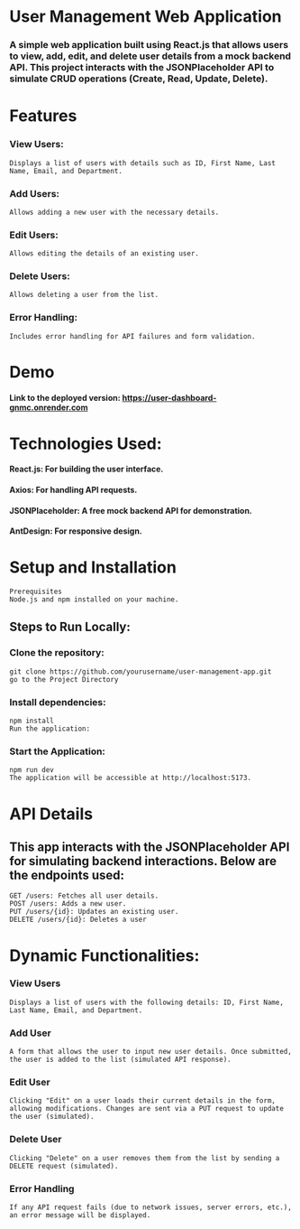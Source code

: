 # User Management Web Application
### A simple web application built using React.js that allows users to view, add, edit, and delete user details from a mock backend API. This project interacts with the JSONPlaceholder API to simulate CRUD operations (Create, Read, Update, Delete).

# Features
### View Users: 
    Displays a list of users with details such as ID, First Name, Last Name, Email, and Department.
### Add Users: 
    Allows adding a new user with the necessary details.
### Edit Users: 
    Allows editing the details of an existing user.
### Delete Users: 
    Allows deleting a user from the list.
### Error Handling: 
    Includes error handling for API failures and form validation.

# Demo
#### Link to the deployed version: https://user-dashboard-gnmc.onrender.com

# Technologies Used:
#### React.js: For building the user interface.
#### Axios: For handling API requests.
#### JSONPlaceholder: A free mock backend API for demonstration.
#### AntDesign: For responsive design.
# Setup and Installation
    Prerequisites
    Node.js and npm installed on your machine.
    
## Steps to Run Locally:
### Clone the repository:
    git clone https://github.com/yourusername/user-management-app.git
    go to the Project Directory
    
### Install dependencies:
    npm install
    Run the application:

### Start the Application:
    npm run dev
    The application will be accessible at http://localhost:5173.

# API Details
## This app interacts with the JSONPlaceholder API for simulating backend interactions. Below are the endpoints used:

    GET /users: Fetches all user details.
    POST /users: Adds a new user.
    PUT /users/{id}: Updates an existing user.
    DELETE /users/{id}: Deletes a user

# Dynamic Functionalities:
### View Users
    Displays a list of users with the following details: ID, First Name, Last Name, Email, and Department.
### Add User
    A form that allows the user to input new user details. Once submitted, the user is added to the list (simulated API response).
### Edit User
    Clicking "Edit" on a user loads their current details in the form, allowing modifications. Changes are sent via a PUT request to update the user (simulated).
### Delete User
    Clicking "Delete" on a user removes them from the list by sending a DELETE request (simulated).
### Error Handling
    If any API request fails (due to network issues, server errors, etc.), an error message will be displayed.
